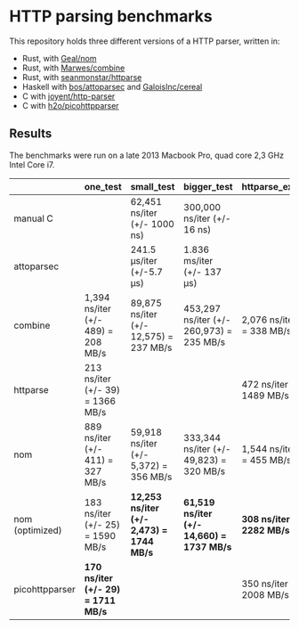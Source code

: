 # HTTP parsing benchmarks

This repository holds three different versions of a HTTP parser, written in:

- Rust, with [Geal/nom](https://github.com/Geal/nom)
- Rust, with [Marwes/combine](https://github.com/Marwes/combine)
- Rust, with [seanmonstar/httparse](https://github.com/seanmonstar/httparse)
- Haskell with [bos/attoparsec](https://github.com/bos/attoparsec) and [GaloisInc/cereal](https://github.com/GaloisInc/cereal)
- C with [joyent/http-parser](https://github.com/joyent/http-parser)
- C with [h2o/picohttpparser](https://github.com/h2o/picohttpparser)

## Results

The benchmarks were run on a late 2013 Macbook Pro, quad core 2,3 GHz Intel Core i7.

|            | one_test |           small_test          |           bigger_test          | httparse_example_test |
| ---------- | -------- | ----------------------------- | ------------------------------ | --------------------- |
| manual C   |          | 62,451 ns/iter (+/- 1000 ns)  | 300,000 ns/iter (+/- 16 ns)    |                       |
| attoparsec |          | 241.5 μs/iter (+/-5.7 μs)     | 1.836 ms/iter (+/- 137 μs)     |                       |
| combine    | 1,394 ns/iter (+/- 489) = 208 MB/s | 89,875 ns/iter (+/- 12,575) = 237 MB/s | 453,297 ns/iter (+/- 260,973) = 235 MB/s | 2,076 ns/iter (+/- 436) = 338 MB/s |
| httparse   | 213 ns/iter (+/- 39) = 1366 MB/s |   |   | 472 ns/iter (+/- 162) = 1489 MB/s |
| nom | 889 ns/iter (+/- 411) = 327 MB/s | 59,918 ns/iter (+/- 5,372) = 356 MB/s | 333,344 ns/iter (+/- 49,823) = 320 MB/s | 1,544 ns/iter (+/- 294) = 455 MB/s |
| nom (optimized) | 183 ns/iter (+/- 25) = 1590 MB/s | **12,253 ns/iter (+/- 2,473) = 1744 MB/s** | **61,519 ns/iter (+/- 14,660) = 1737 MB/s** | **308 ns/iter (+/- 48) = 2282 MB/s** |
| picohttpparser | **170 ns/iter (+/- 29) = 1711 MB/s** |   |   | 350 ns/iter (+/- 76) = 2008 MB/s |
